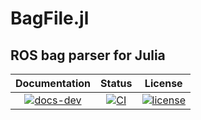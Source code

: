 # BagFile.jl
## ROS bag parser for Julia
| **Documentation** |**Status**| **License** |
|:-----------------:|:---------------:|:------------:|
| [![docs-dev][dev-img]][dev-url] | [![CI][ci-img]][ci-url] | [![license][lic-img]][lic-url] |

[dev-img]: https://img.shields.io/badge/docs-latest-blue.svg
[dev-url]: https://fbliman.github.io/BagFile.jl/dev/
[ci-img]: https://github.com/fbliman/BagFile.jl/actions/workflows/ci.yml/badge.svg?branch=master
[ci-url]: https://github.com/fbliman/BagFile.jl/actions/workflows/ci.yml
[lic-img]: https://img.shields.io/github/license/mashape/apistatus.svg?maxAge=2592000
[lic-url]: https://github.com/fbliman/BagFile.jl/blob/main/LICENSE.md
